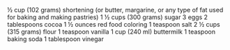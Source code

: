 ½ cup (102 grams) shortening (or butter, margarine, or any type of fat used for baking and making pastries)
1 ½ cups (300 grams) sugar
3 eggs
2 tablespoons cocoa
1 ½ ounces red food coloring
1 teaspoon salt
2 ½ cups (315 grams) flour
1 teaspoon vanilla
1 cup (240 ml) buttermilk
1 teaspoon baking soda
1 tablespoon vinegar